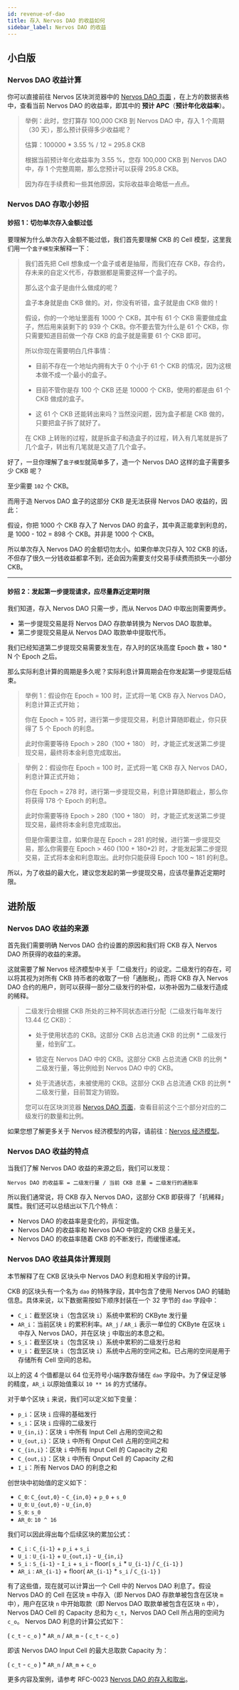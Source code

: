 ```yaml
---
id: revenue-of-dao
title: 存入 Nervos DAO 的收益如何
sidebar_label: Nervos DAO 的收益
---
```


## 小白版

### Nervos DAO 收益计算

你可以直接前往 Nervos 区块浏览器中的 [Nervos DAO 页面](https://explorer.nervos.org/nervosdao) ，在上方的数据表格中，查看当前 Nervos DAO 的收益率，即其中的 **预计 APC**（**预计年化收益率**）。

> 举例：此时，您打算存 100,000 CKB 到 Nervos DAO 中，存入 1 个周期（30 天），那么预计获得多少收益呢？
>
> 估算：100000 \* 3.55 % / 12 = 295.8 CKB
>
> 根据当前预计年化收益率为 3.55 %，您存 100,000 CKB 到 Nervos DAO 中，存 1 个完整周期，那么您预计可以获得 295.8 CKB。
>
> 因为存在手续费和一些其他原因，实际收益率会略低一点点。

### Nervos DAO 存取小妙招

#### 妙招 1：切勿单次存入金额过低

要理解为什么单次存入金额不能过低，我们首先要理解 CKB 的 Cell 模型，这里我们用一个`盒子模型`来解释一下：

> 我们首先把 Cell 想象成一个盒子或者是抽屉，而我们在存 CKB，存合约，存未来的自定义代币，存数据都是需要这样一个盒子的。
>
> 那么这个盒子是由什么做成的呢？
>
> 盒子本身就是由 CKB 做的。对，你没有听错，盒子就是由 CKB 做的！
>
> 假设，你的一个地址里面有 1000 个 CKB，其中有 61 个 CKB 需要做成盒子，然后用来装剩下的 939 个 CKB。你不要去管为什么是 61 个 CKB，你只需要知道目前做一个存 CKB 的盒子就是需要 61 个 CKB 即可。
>
> 所以你现在需要明白几件事情：
>
> - 目前不存在一个地址内拥有大于 0 个小于 61 个 CKB 的情况，因为这根本做不成一个最小的盒子。
>
> - 目前不管你是存 100 个 CKB 还是 10000 个 CKB，使用的都是由 61 个 CKB 做成的盒子。
>
> - 这 61 个 CKB 还能转出来吗？当然没问题，因为盒子都是 CKB 做的，只要把盒子拆了就好了。
>
> 在 CKB 上转账的过程，就是拆盒子和造盒子的过程，转入有几笔就是拆了几个盒子，转出有几笔就是又造了几个盒子。

好了，一旦你理解了`盒子模型`就简单多了，造一个 Nervos DAO 这样的盒子需要多少 CKB 呢？

至少需要 `102` 个 CKB。

而用于造 Nervos DAO 盒子的这部分 CKB 是无法获得 Nervos DAO 收益的，因此：

假设，你把 1000 个 CKB 存入了 Nervos DAO 的盒子，其中真正能拿到利息的，是 1000 - 102 = 898 个 CKB。并非是 1000 个 CKB。

所以单次存入 Nervos DAO 的金额切勿太小。如果你单次只存入 102 CKB 的话，不但存了很久一分钱收益都拿不到，还会因为需要支付交易手续费而损失一小部分 CKB。

---

#### 妙招 2：发起第一步提现请求，应尽量靠近定期时限

我们知道，存入 Nervos DAO 只需一步，而从 Nervos DAO 中取出则需要两步。

- 第一步提现交易是将 Nervos DAO 存款单转换为 Nervos DAO 取款单。
- 第二步提现交易是从 Nervos DAO 取款单中提取代币。

我们已经知道第二步提现交易需要发生在，存入时的区块高度 Epoch 数 + 180 \* N 个 Epoch 之后。

那么实际利息计算的周期是多久呢？实际利息计算周期会在你发起第一步提现后结束。

> 举例 1：假设你在 Epoch = 100 时，正式将一笔 CKB 存入 Nervos DAO，利息计算正式开始；
>
> 你在 Epoch = 105 时，进行第一步提现交易，利息计算随即截止，你只获得了 5 个 Epoch 的利息。
>
> 此时你需要等待 Epoch > 280（100 + 180） 时，才能正式发送第二步提现交易，最终将本金利息完成取出。

> 举例 2：假设你在 Epoch = 100 时，正式将一笔 CKB 存入 Nervos DAO，利息计算正式开始；
>
> 你在 Epoch = 278 时，进行第一步提现交易，利息计算随即截止，那么你将获得 178 个 Epoch 的利息。
>
> 此时你需要等待 Epoch > 280（100 + 180） 时，才能正式发送第二步提现交易，最终将本金利息完成取出。
>
> 但是你需要注意，如果你是在 Epoch = 281 的时候，进行第一步提现交易，那么你需要在 Epoch > 460 (100 + 180\*2) 时，才能发起第二步提现交易，正式将本金和利息取出。此时你只能获得 Epoch 100 ~ 181 的利息。

所以，为了收益的最大化，建议您发起的第一步提现交易，应该尽量靠近定期时限。

## 进阶版

### Nervos DAO 收益的来源

首先我们需要明确 Nervos DAO 合约设置的原因和我们将 CKB 存入 Nervos DAO 所获得的收益的来源。

这就需要了解 Nervos 经济模型中关于「二级发行」的设定。二级发行的存在，可以将其视为对所有 CKB 持币者的收取了一份「通胀税」，而将 CKB 存入 Nervos DAO 合约的用户，则可以获得一部分二级发行的补偿，以弥补因为二级发行造成的稀释。

> 二级发行会根据 CKB 所处的三种不同状态进行分配（二级发行每年发行 13.44 亿 CKB）：
>
> - 处于使用状态的 CKB。这部分 CKB 占总流通 CKB 的比例 \* 二级发行量，给到矿工。
>
> - 锁定在 Nervos DAO 中的 CKB。这部分 CKB 占总流通 CKB 的比例 \* 二级发行量，等比例给到 Nervos DAO 中的 CKB。
>
> - 处于流通状态，未被使用的 CKB。这部分 CKB 占总流通 CKB 的比例 \* 二级发行量，目前暂定为销毁。
>
> 您可以在区块浏览器 [Nervos DAO 页面](https://explorer.nervos.org/nervosdao)，查看目前这个三个部分对应的二级发行的数量和比例。

如果您想了解更多关于 Nervos 经济模型的内容，请前往：[Nervos 经济模型](../../rfcs/0015-ckb-cryptoeconomics/0015-ckb-cryptoeconomics.zh)。

### Nervos DAO 收益的特点

当我们了解 Nervos DAO 收益的来源之后，我们可以发现：

```
Nervos DAO 的收益率 = 二级发行量 / 当前 CKB 总量 = 二级发行的通胀率
```

所以我们通常说，将 CKB 存入 Nervos DAO，这部分 CKB 即获得了「抗稀释」属性。我们还可以总结出以下几个特点：

- Nervos DAO 的收益率是变化的，非恒定值。
- Nervos DAO 的收益率和 Nervos DAO 中锁定的 CKB 总量无关。
- Nervos DAO 的收益率随着 CKB 的不断发行，而缓慢递减。

### Nervos DAO 收益具体计算规则

本节解释了在 CKB 区块头中 Nervos DAO 利息和相关字段的计算。

CKB 的区块头有一个名为 `dao` 的特殊字段，其中包含了使用 Nervos DAO 的辅助信息。具体来说，以下数据需按如下顺序封装在一个 32 字节的 `dao` 字段中：

- `C_i`：截至区块 `i`（包含区块 `i`）系统中累积的 CKByte 发行量
- `AR_i`：当前区块 `i` 的累积利率。`AR_j` / `AR_i` 表示一单位的 CKByte 在区块 `i` 中存入 Nervos DAO，并在区块 `j` 中取出的本息之和。
- `S_i`：截至区块 `i`（包含区块 `i`）系统中累积的二级发行总和
- `U_i`：截至区块 `i`（包含区块 `i`）系统中占用的空间之和。已占用的空间是用于存储所有 Cell 空间的总和。

以上的这 4 个值都是以 64 位无符号小端序数存储在 `dao` 字段中。为了保证足够的精度，`AR_i` 以原始值乘以 `10 ** 16` 的方式储存。

对于单个区块 `i` 来说，我们可以定义如下变量：

- `p_i`：区块 `i` 应得的基础发行
- `s_i`：区块 `i` 应得的二级发行
- `U_{in,i}`：区块 `i` 中所有 Input Cell 占用的空间之和
- `U_{out,i}`：区块 `i` 中所有 Onput Cell 占用的空间之和
- `C_{in,i}`：区块 `i` 中所有 Input Cell 的 Capacity 之和
- `C_{out,i}`：区块 `i` 中所有 Onput Cell 的 Capacity 之和
- `I_i`：所有 Nervos DAO 的利息之和

创世块中初始值的定义如下：

- `C_0`: `C_{out,0}` - `C_{in,0}` + `p_0` + `s_0`
- `U_0`: `U_{out,0}` - `U_{in,0}`
- `S_0`: `s_0`
- `AR_0`: `10 ^ 16`

我们可以因此得出每个后续区块的累加公式：

- `C_i` : `C_{i-1}` + `p_i` + `s_i`
- `U_i` : `U_{i-1}` + `U_{out,i}` - `U_{in,i}`
- `S_i` : `S_{i-1}` - `I_i` + `s_i` - floor( `s_i` \* `U_{i-1}` / `C_{i-1}` )
- `AR_i` : `AR_{i-1}` + floor( `AR_{i-1}` \* `s_i` / `C_{i-1}` )

有了这些值，现在就可以计算出一个 Cell 中的 Nervos DAO 利息了。假设 Nervos DAO 的 Cell 在区块 `m` 中存入（即 Nervos DAO 存款单被包含在区块 `m` 中），用户在区块 `n` 中开始取款（即 Nervos DAO 取款单被包含在区块 `n` 中），Nervos DAO Cell 的 Capacity 总和为 `c_t`，Nervos DAO Cell 所占用的空间为 `c_o`。 Nervos DAO 利息的计算公式如下：

( `c_t` - `c_o` ) \* `AR_n` / `AR_m` - ( `c_t` - `c_o` )

即该 Nervos DAO Input Cell 的最大总取款 Capacity 为：

( `c_t` - `c_o` ) \* `AR_n` / `AR_m` + `c_o`

更多内容及案例，请参考 RFC-0023 [Nervos DAO 的存入和取出](../../rfcs/0023-dao-deposit-withdraw/0023-dao-deposit-withdraw.zh.md)。
